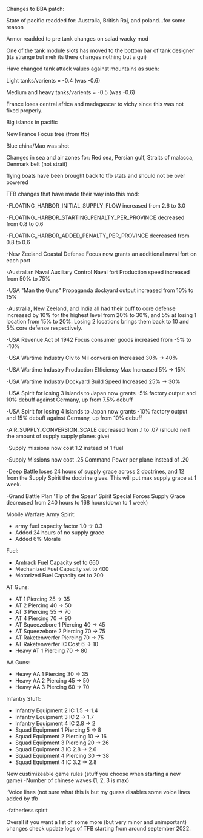 Changes to BBA patch:

State of pacific readded for: Australia, British Raj, and poland...for some reason
 
Armor readded to pre tank changes on salad wacky mod

One of the tank module slots has moved to the bottom bar of tank designer (its strange but meh its there changes nothing but a gui)

Have changed tank attack values against mountains as such:

Light tanks/varients = -0.4 (was -0.6)

Medium and heavy tanks/varients = -0.5 (was -0.6)

France loses central africa and madagascar to vichy since this was not fixed properly.

Big islands in pacific

New France Focus tree (from tfb)

Blue china/Mao was shot

Changes in sea and air zones for: Red sea, Persian gulf, Straits of malacca, Denmark belt (not strait)

flying boats have been brought back to tfb stats and should not be over powered

TFB changes that have made their way into this mod:

-FLOATING_HARBOR_INITIAL_SUPPLY_FLOW increased from 2.6 to 3.0

-FLOATING_HARBOR_STARTING_PENALTY_PER_PROVINCE decreased from 0.8 to 0.6

-FLOATING_HARBOR_ADDED_PENALTY_PER_PROVINCE decreased from 0.8 to 0.6

-New Zeeland Coastal Defense Focus now grants an additional naval fort on each port

-Australian Naval Auxiliary Control Naval fort Production speed increased from 50% to 75%

-USA "Man the Guns" Propaganda dockyard output increased from 10% to 15%

-Australia, New Zeeland, and India all had their buff to core defense increased by 10% for the highest level from 20% to 30%, and 5% at losing 1 location from 15% to 20%. Losing 2 locations brings them back to 10 and 5% core defense respectively.

-USA Revenue Act of 1942 Focus consumer goods increased from -5% to -10%

-USA Wartime Industry Civ to Mil conversion Increased 30% -> 40%

-USA Wartime Industry Production Efficiency Max Increased 5% -> 15%

-USA Wartime Industry Dockyard Build Speed Increased 25% -> 30%

-USA Spirit for losing 3 islands to Japan now grants -5% factory output and 10% debuff against Germany, up from 7.5% debuff

-USA Spirit for losing 4 islands to Japan now grants -10% factory output and 15% debuff against Germany, up from 10% debuff

-AIR_SUPPLY_CONVERSION_SCALE decreased from .1 to .07 (should nerf the amount of supply supply planes give)

-Supply missions now cost 1.2 instead of 1 fuel

-Supply Missions now cost .25 Command Power per plane instead of .20

-Deep Battle loses 24 hours of supply grace across 2 doctrines, and 12 from the Supply Spirit the doctrine gives. This will put max supply grace at 1 week.

-Grand Battle Plan 'Tip of the Spear' Spirit Special Forces Supply Grace decreased from 240 hours to 168 hours(down to 1 week)


Mobile Warfare Army Spirit:
- army fuel capacity factor 1.0 -> 0.3
- Added 24 hours of no supply grace
- Added 6% Morale

Fuel:
- Amtrack Fuel Capacity set to 660
- Mechanized Fuel Capacity set to 400
- Motorized Fuel Capacity set to 200


AT Guns:
- AT 1 Piercing 25 -> 35
- AT 2 Piercing 40 -> 50
- AT 3 Piercing 55 -> 70
- AT 4 Piercing 70 -> 90
- AT Squeezebore 1 Piercing 40 -> 45
- AT Squeezebore 2 Piercing 70 -> 75
- AT Raketenwerfer Piercing 70 -> 75
- AT Raketenwerfer IC Cost 6 -> 10
- Heavy AT 1 Piercing 70 -> 80

AA Guns:
- Heavy AA 1 Piercing 30 -> 35
- Heavy AA 2 Piercing 45 -> 50
- Heavy AA 3 Piercing 60 -> 70


Infantry Stuff:
- Infantry Equipment 2 IC 1.5 -> 1.4
- Infantry Equipment 3 IC 2 -> 1.7
- Infantry Equipment 4 IC 2.8 -> 2
- Squad Equipment 1 Piercing 5 -> 8
- Squad Equipment 2 Piercing 10 -> 16
- Squad Equipment 3 Piercing 20 -> 26
- Squad Equipment 3 IC 2.8 -> 2.6
- Squad Equipment 4 Piercing 30 -> 38
- Squad Equipment 4 IC 3.2 -> 2.8

New custimizeable game rules (stuff you choose when starting a new game)
-Number of chinese waves (1, 2, 3 is max)

-Voice lines (not sure what this is but my guess disables some voice lines added by tfb

-fatherless spirit



Overall if you want a list of some more (but very minor and unimportant) changes check update logs of TFB starting from around september 2022.


